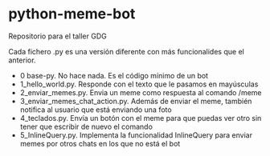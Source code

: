 # python-meme-bot
Repositorio para el taller GDG

Cada fichero .py es una versión diferente con más funcionalides que el anterior.

- 0 base-py. No hace nada. Es el código mínimo de un bot
- 1_hello_world.py. Responde con el texto que le pasamos en mayúsculas
- 2_enviar_memes.py. Envia un meme como respuesta al comando /meme
- 3_enviar_memes_chat_action.py. Además de enviar el meme, también notifica al usuario que está enviando una foto
- 4_teclados.py. Envía un botón con el meme para que puedas ver otro sin tener que escribir de nuevo el comando
- 5_InlineQuery.py. Implementa la funcionalidad InlineQuery para enviar memes por otros chats en los que no está el bot
